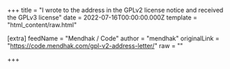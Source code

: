 
+++
title = "I wrote to the address in the GPLv2 license notice and received the GPLv3 license"
date = 2022-07-16T00:00:00.000Z
template = "html_content/raw.html"

[extra]
feedName = "Mendhak / Code"
author = "mendhak"
originalLink = "https://code.mendhak.com/gpl-v2-address-letter/"
raw = ""

+++

